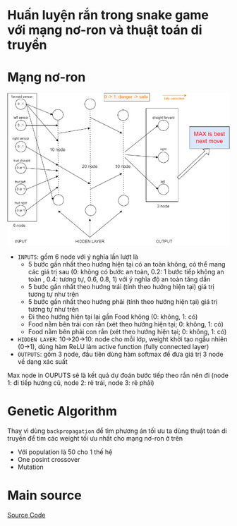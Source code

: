 # Huấn luyện rắn trong snake game với mạng nơ-ron và thuật toán di truyền

# Mạng nơ-ron
![image](https://github.com/nxhawk/MLN/blob/master/06.%20GA/SnakeAI/NeutronNetworking.png)

- `INPUTS`: gồm 6 node với ý nghĩa lần lượt là
  + 5 bước gần nhất theo hướng hiện tại có an toàn không, có thể mang các giá trị sau (0: không có bước an toàn, 0.2: 1 bước tiếp không an toàn , 0.4: tương tự, 0.6, 0.8, 1) với ý nghĩa độ an toàn tăng dần
  + 5 bước gần nhất theo hướng trái (tính theo hướng hiện tại) giá trị tương tự như trên
  + 5 bước gần nhất theo hướng phải (tính theo hướng hiện tại) giá trị tương tự như trên
  + Đi theo hướng hiện tại lại gần Food không (0: không, 1: có)
  + Food nằm bên trái con rắn (xét theo hướng hiện tại; 0: không, 1: có)
  + Food nằm bên phải con rắn (xét theo hướng hiện tại; 0: không, 1: có) 
- `HIDDEN LAYER`: 10->20->10: node cho mỗi lớp, weight khởi tạo ngẫu nhiên (0->1), dùng hàm ReLU làm active function (fully connected layer)
- `OUTPUTS`: gồm 3 node, đầu tiên dùng hàm softmax để đưa giá trị 3 node về dạng xác suất

Max node in OUPUTS sẽ là kết quả dự đoán bước tiếp theo rắn nên đi (node 1: đi tiếp hướng cũ, node 2: rẽ trái, node 3: rẽ phải)

# Genetic Algorithm
Thay vì dùng `backpropagation` để tìm phương án tối ưu ta dùng thuật toán di truyền để tìm các weight tối ưu nhất cho mạng nơ-ron ở trên
- Với population là 50 cho 1 thế hệ
- One posint crossover
- Mutation

# Main source
[Source Code](https://github.com/kairess/genetic_snake/tree/master)







